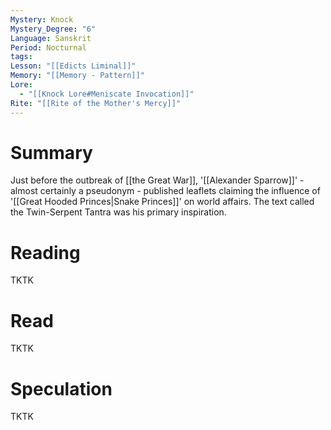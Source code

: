 ```yaml
---
Mystery: Knock
Mystery_Degree: "6"
Language: Sanskrit
Period: Nocturnal
tags: 
Lesson: "[[Edicts Liminal]]"
Memory: "[[Memory - Pattern]]"
Lore:
  - "[[Knock Lore#Meniscate Invocation]]"
Rite: "[[Rite of the Mother's Mercy]]"
---
```

# Summary
Just before the outbreak of [[the Great War]], '[[Alexander Sparrow]]' - almost certainly a pseudonym - published leaflets claiming the influence of '[[Great Hooded Princes|Snake Princes]]' on world affairs. The text called the Twin-Serpent Tantra was his primary inspiration.
# Reading
TKTK
# Read
TKTK
# Speculation
TKTK